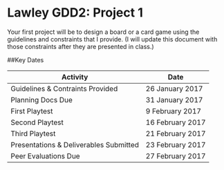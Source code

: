 # Lawley GDD2: Project 1

Your first project will be to design a board or a card game using the guidelines and constraints that I provide. (I will update this document with those constraints after they are presented in class.)

##Key Dates

| Activity | Date |
| -------- | ---- |
| Guidelines & Contraints Provided | 26 January 2017 |
| Planning Docs Due | 31 January 2017 |
| First Playtest | 9 February 2017 |
| Second Playtest | 16 February 2017 |
| Third Playtest | 21 February 2017 |
| Presentations & Deliverables Submitted | 23 February 2017 |
| Peer Evaluations Due | 27 February 2017 |

